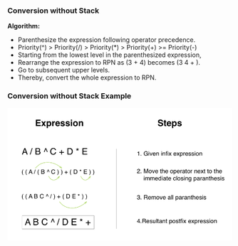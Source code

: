 ### Conversion without Stack

**Algorithm:**

   - Parenthesize the expression following operator precedence.
   - Priority(^) > Priority(/) > Priority(*) > Priority(+) >= Priority(-)
   - Starting from the lowest level in the parenthesized expression,
   - Rearrange the expression to RPN as (3 + 4) becomes (3 4 + ).
   - Go to subsequent upper levels.
   - Thereby, convert the whole expression to RPN.

### Conversion without Stack Example

<img src="images/conversion_withoutstack.png"/>
